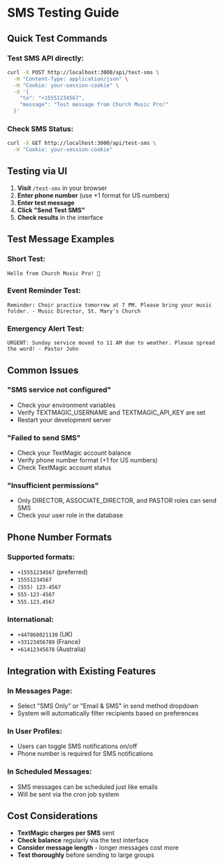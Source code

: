 # SMS Testing Guide

## Quick Test Commands

### Test SMS API directly:
```bash
curl -X POST http://localhost:3000/api/test-sms \
  -H "Content-Type: application/json" \
  -H "Cookie: your-session-cookie" \
  -d '{
    "to": "+15551234567",
    "message": "Test message from Church Music Pro!"
  }'
```

### Check SMS Status:
```bash
curl -X GET http://localhost:3000/api/test-sms \
  -H "Cookie: your-session-cookie"
```

## Testing via UI

1. **Visit** `/test-sms` in your browser
2. **Enter phone number** (use +1 format for US numbers)
3. **Enter test message**
4. **Click "Send Test SMS"**
5. **Check results** in the interface

## Test Message Examples

### Short Test:
```
Hello from Church Music Pro! 🎵
```

### Event Reminder Test:
```
Reminder: Choir practice tomorrow at 7 PM. Please bring your music folder. - Music Director, St. Mary's Church
```

### Emergency Alert Test:
```
URGENT: Sunday service moved to 11 AM due to weather. Please spread the word! - Pastor John
```

## Common Issues

### "SMS service not configured"
- Check your environment variables
- Verify TEXTMAGIC_USERNAME and TEXTMAGIC_API_KEY are set
- Restart your development server

### "Failed to send SMS"
- Check your TextMagic account balance
- Verify phone number format (+1 for US numbers)
- Check TextMagic account status

### "Insufficient permissions"
- Only DIRECTOR, ASSOCIATE_DIRECTOR, and PASTOR roles can send SMS
- Check your user role in the database

## Phone Number Formats

### Supported formats:
- `+15551234567` (preferred)
- `15551234567`
- `(555) 123-4567`
- `555-123-4567`
- `555.123.4567`

### International:
- `+447860021130` (UK)
- `+33123456789` (France)
- `+61412345678` (Australia)

## Integration with Existing Features

### In Messages Page:
- Select "SMS Only" or "Email & SMS" in send method dropdown
- System will automatically filter recipients based on preferences

### In User Profiles:
- Users can toggle SMS notifications on/off
- Phone number is required for SMS notifications

### In Scheduled Messages:
- SMS messages can be scheduled just like emails
- Will be sent via the cron job system

## Cost Considerations

- **TextMagic charges per SMS** sent
- **Check balance** regularly via the test interface
- **Consider message length** - longer messages cost more
- **Test thoroughly** before sending to large groups